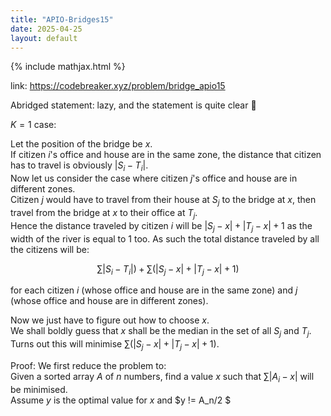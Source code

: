 ```yaml
---
title: "APIO-Bridges15"
date: 2025-04-25
layout: default
---
```


{% include mathjax.html %}


link: https://codebreaker.xyz/problem/bridge_apio15

Abridged statement: lazy, and the statement is quite clear 🤡

$K=1$ case:  

Let the position of the bridge be $x$.  
If citizen $i$'s office and house are in the same zone, the distance that citizen has to travel is obviously $|S_i-T_i|$.  
Now let us consider the case where citizen $j$'s office and house are in different zones.  
Citizen $j$ would have to travel from their house at $S_j$ to the bridge at $x$, then travel from the bridge at $x$ to their office at $T_j$.  
Hence the distance traveled by citizen $i$ will be $|S_j-x|+|T_j-x|+1$ as the width of the river is equal to $1$ too.
As such the total distance traveled by all the citizens will be:  

$$\sum |S_i-T_i|) + \sum (|S_j-x| + |T_j-x| + 1)$$ 

for each citizen $i$ (whose office and house are in the same zone) and $j$ (whose office and house are in different zones).

Now we just have to figure out how to choose $x$.  
We shall boldly guess that $x$ shall be the median in the set of all $S_j$ and $T_j$. Turns out this will minimise $\sum (|S_j-x| + |T_j-x| + 1)$.

Proof: 
We first reduce the problem to:  
Given a sorted array $A$ of $n$ numbers, find a value $x$ such that $\sum |A_i - x|$ will be minimised.  
Assume $y$ is the optimal value for $x$ and $y != A_n/2 $
